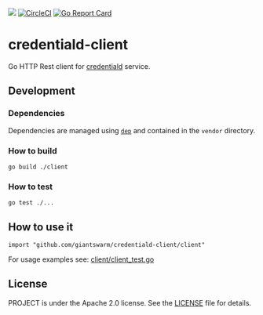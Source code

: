 [![](https://godoc.org/github.com/giantswarm/credentiald-client?status.svg)](http://godoc.org/github.com/giantswarm/credentiald-client)
[![CircleCI](https://circleci.com/gh/giantswarm/credentiald-client/tree/master.svg?style=shield)](https://circleci.com/gh/giantswarm/credentiald-client/tree/master)
[![Go Report Card](https://goreportcard.com/badge/github.com/giantswarm/credential-client)](https://goreportcard.com/report/github.com/giantswarm/credential-client)

# credentiald-client

Go HTTP Rest client for [credentiald](https://github.com/giantswarm/credentiald) service.

## Development

### Dependencies

Dependencies are managed using [`dep`](https://github.com/golang/dep) and contained in the `vendor` directory.

### How to build

```
go build ./client
```

### How to test

```
go test ./...
```

## How to use it


```
import "github.com/giantswarm/credentiald-client/client"
```

For usage examples see: [client/client_test.go](./client/client_test.go)

## License

PROJECT is under the Apache 2.0 license. See the [LICENSE](/LICENSE) file for details.
